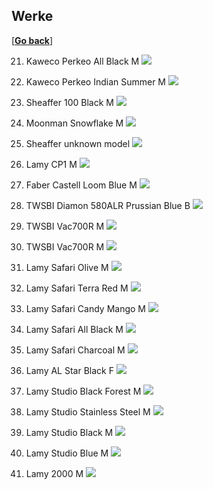 ## Werke

\[[__Go back__](https://kagsimsek.github.io)\]

21. Kaweco Perkeo All Black M
![](./files/img/fpens/21-kaweco-perkeo-all-black-m.png)

20. Kaweco Perkeo Indian Summer M
![](./files/img/fpens/20-kaweco-perkeo-indian-summer-m.png)

19. Sheaffer 100 Black M
![](./files/img/fpens/19-sheaffer-100-black-m.png)

18. Moonman Snowflake M
![](./files/img/fpens/18-moonman-snowflake-m.png)

17. Sheaffer unknown model
![](./files/img/fpens/17-sheaffer-unknown-model.png)

16. Lamy CP1 M
![](./files/img/fpens/16-lamy-cp1-m.png)

15. Faber Castell Loom Blue M
![](./files/img/fpens/15-faber-castell-loom-blue-m.png)

14. TWSBI Diamon 580ALR Prussian Blue B
![](./files/img/fpens/14-twsbi-580alr-prussian-blue-m.png)

13. TWSBI Vac700R M
![](./files/img/fpens/13-twsbi-vac700r-m.png)

12. TWSBI Vac700R M
![](./files/img/fpens/12-twsbi-vac700r-m.png)

11. Lamy Safari Olive M
![](./files/img/fpens/11-lamy-safari-olive-m.png)

10. Lamy Safari Terra Red M
![](./files/img/fpens/10-lamy-safari-terra-red-m.png)

9. Lamy Safari Candy Mango M
![](./files/img/fpens/9-lamy-safari-candy-mango-m.png)

8. Lamy Safari All Black M
![](./files/img/fpens/8-lamy-safari-all-black-m.png)

7. Lamy Safari Charcoal M
![](./files/img/fpens/7-lamy-safari-charcoal-m.png)

6. Lamy AL Star Black F
![](./files/img/fpens/6-lamy-al-star-black-f.png)

5. Lamy Studio Black Forest M
![](./files/img/fpens/5-lamy-studio-black-forest-m.png)

4. Lamy Studio Stainless Steel M
![](./files/img/fpens/4-lamy-studio-stainless-steel-m.png)

3. Lamy Studio Black M
![](./files/img/fpens/3-lamy-studio-black-m.png)

2. Lamy Studio Blue M
![](./files/img/fpens/2-lamy-studio-blue-m.png)

1. Lamy 2000 M
![](./files/img/fpens/1-lamy-2000-m.png)
